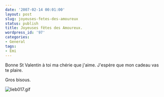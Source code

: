 ```yaml
---
date: '2007-02-14 00:01:00'
layout: post
slug: joyeuses-fetes-des-amoureux
status: publish
title: Joyeuses fêtes des Amoureux.
wordpress_id: '97'
categories:
- General
tags:
- Emi
---
```


Bonne St Valentin à toi ma chérie que j'aime. J'espère que mon cadeau vas te plaire.

Gros bisous.

![lieb017.gif](/public/images/lieb017.gif)
